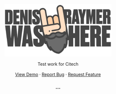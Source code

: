 <!-- PROJECT LOGO -->
<br />
<p align="center">
  <a href="https://github.com/denisraimer/staggering-search">
    <img src="https://raw.githubusercontent.com/denisraymer/staggering-search/3219d2e7ce954646ce282e76bf540d13746022b2/src/assets/images/logo.svg" alt="Logo" width="350">
  </a>

  <p align="center">
    Test work for Citech
    <br />
    <br />
    <a href="https://denisraymer.github.io/staggering-search/">View Demo</a>
    ·
    <a href="https://github.com/denisraymer/staggering-search/issues">Report Bug</a>
    ·
    <a href="https://github.com/denisraymer/staggering-search/issues">Request Feature</a>
  </p>
</p>

<h3 align="center">...</h3>
